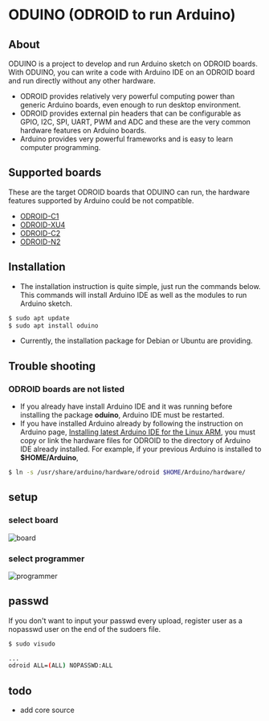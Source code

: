 # ODUINO (ODROID to run Arduino)

## About
ODUINO is a project to develop and run Arduino sketch on ODROID boards. With ODUINO, you can write a code with Arduino IDE on an ODROID board and run directly without any other hardware.
- ODROID provides relatively very powerful computing power than generic Arduino boards, even enough to run desktop environment.
- ODROID provides external pin headers that can be configurable as GPIO, I2C, SPI, UART, PWM and ADC and these are the very common hardware features on Arduino boards.
- Arduino provides very powerful frameworks and is easy to learn computer programming.

## Supported boards
These are the target ODROID boards that ODUINO can run, the hardware features supported by Arduino could be not compatible.
- [ODROID-C1](https://wiki.odroid.com/odroid-c1/odroid-c1)
- [ODROID-XU4](https://wiki.odroid.com/odroid-xu4/odroid-xu4)
- [ODROID-C2](https://wiki.odroid.com/odroid-c2/odroid-c2)
- [ODROID-N2](https://wiki.odroid.com/odroid-n2/odroid-n2)
## Installation
- The installation instruction is quite simple, just run the commands below. This commands will install Arduino IDE as well as the modules to run Arduino sketch.
```bash
$ sudo apt update
$ sudo apt install oduino
```
- Currently, the installation package for Debian or Ubuntu are providing.

## Trouble shooting
### ODROID boards are not listed
- If you already have install Arduino IDE and it was running before installing the package **oduino**, Arduino IDE must be restarted.
- If you have installed Arduino already by following the instruction on Arduino page, [Installing latest Arduino IDE for the Linux ARM](https://www.arduino.cc/en/Main/Software?target=_blank), you must copy or link the hardware files for ODROID to the directory of Arduino IDE already installed. For example, if your previous Arduino is installed to **$HOME/Arduino**,
```bash
$ ln -s /usr/share/arduino/hardware/odroid $HOME/Arduino/hardware/
```
## setup

### select board

![board](./image/01.select_board.png)

### select programmer

![programmer](./image/02.select_programmer.png)

## passwd

If you don't want to input your passwd every upload, register user as a nopasswd user on the end of the sudoers file.

```bash
$ sudo visudo

...
odroid ALL=(ALL) NOPASSWD:ALL
```

## todo

- add core source

